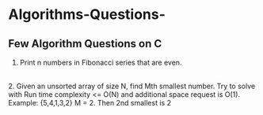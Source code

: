 # Algorithms-Questions-

## Few Algorithm Questions on C

1.	Print n numbers in Fibonacci series that are even.  
<br />
2.	Given an unsorted array of size N, find Mth smallest number. Try to solve with Run time complexity <= O(N) and additional space request is O(1). <br />
Example: {5,4,1,3,2} M = 2. Then 2nd smallest is 2

